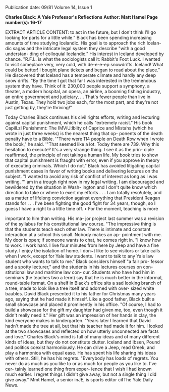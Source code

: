Publication date: 09/81
Volume 14, Issue 1

**Charles Black: A Yale Professor's Reflections**
**Author: Matt Hamel**
**Page number(s): 16-17**

EXTRACT ARTICLE CONTENT:
to act in the future, but I don't think I'll 
go looking for parts for a little while." 
Black has been spending increasing 
amounts of time studying Icelandic. 
His goal is to approach the rich Icelan-
dic sagas and the intricate legal system 
they describe "with a good understan-
ding of colloquial Icelandic." 
His interest in Iceland developed by 
chance. "R.F.L. is what the sociologists 
call it: Rabbit's Foot Luck. I wanted to 
visit someplace very, very cold, with 
de-e-e-ep snowdrifts. Iceland! What 
could be better! I bought plane tickets 
and began to read about the place." He 
discovered that Iceland has a temperate 
climate and hardly any deep snow 
drifts. "By the time I got that far I was 
interested in the tremendous system 
they have. Think of it: 230,000 people 
support a symphony, a theater, a 
modern hospital, an opera, an airline, a 
booming fishing industry, an entire 
government and judiciary, ... That's 
fewer people than live in Austin, Texas. 
They hold two jobs each, for the most 
part, and they're not just getting by, 
they're thriving!" 


Today Charles Black continues his civil 
rights efforts, writing and lecturing 
against capital punishment, which he 
calls "extremely racist." His book Capill.zl 
Punishmmt: The IMViU:lblity of Caprice and 
Mistahs (which he wrote in just three 
weeks) is the nearest thing that op-
ponents of the death penalty have to a 
Bible. 
'"There were 114 people on Death 
Row when I wrote the book," he said. 
'"That seemed like a lot. Today there are 
739. Why this hesitation to execute? It's 
a very strange thing. I see it as the prin-
ciple reaffirmed, the principle of not 
taking a human life. My book tries to 
show that capital punishment is fraught 
with error, even if you approve in 
theory of executing criminals. Which I 
do not." 
Black has avoided litigating capital 
punishment cases in favor of writing 
books and delivering lectures on the 
subject. "I wanted to avoid any risk of 
conflict of interest as long as I was 
writing. 
"' am in a trough right now in my 
legal writing. I am discouraged and 
bewildered by the situation in Wash-
ington and I don't quite know which 
direction to take or where to exert my 
efforts . . . I am totally reso!utely, and 
as a matter of lifelong conviction against 
everything 
that 
President 
Reagan 
stands for . . . I've been fighting the 
good fight for 34 years, though, so I 
guess I have a right to a little time off. • 
For the moment, teaching is more 


important to him than writing. His ma-
jor project last summer was a revision of 
the syllabus for his constitutional law 
course. "The impressive thing is that the 
students teach each other law. There is 
intimate and constant interaction at a 
school this small. Nobody makes an ap-
pointment with me. My door is open; if 
someone wants to chat, he comes right 
in. 
"I know how to work. I work hard. I 
live four minutes from here by Jeep and 
have a fine study. I enjoy the isolation 
of home. I don~t like to see visitors or 
take calls when I work, except for Yale 
law students. I want to talk to any Yale 
law student who wants to talk to me." 
Black considers himself "a fair pro-
fessor and a spotty lecturer," and the 
students in his lectures courses on con-
stitutional law and maritime law con-
cur. Students who have had him in 
seminars (he teaches two a term) say 
that he is much better in the informal, 
round-table format. 
On a shelf in Black's office sits a sad 
looking branch of a tree, made to look 
like a tree itself and adorned with over-
sized 
white baubles. 
David Black 
presented it to his father for Christmas 
many years ago, saying that he had 
made it himself. Like a good father, 
Black built a small showcase and placed 
it prominently in his office. 
"Of course, I had to build a showcase 
for the gift my daughter had given me, 
too, even though it didn't really need it." 
Her gift was an impression of her hands 
in clay, the kind everyone makes in 
kindergarten. "Years later I learned that 
David hadn't made the tree at all, but 
that his teacher had made it for him. I 
looked at the two showcases and 
reflected on how utterly unconnected 
are facts and love." 
Charles Black's mind is full of many 
ideas and of many different kinds of 
ideas, but they do not constitute clutter. 
Iceland and Ibsen, Pound and politics 
coexist harmoniously. He can drive a 
Jeep, read Greek, and play a harmonica 
with equal ease. He has spent his life 
sharing his ideas with others. Still, he 
has his regrets. 
"Everybody has loads of regrets. You 
never do as much as you like to or as 
much for people as you like to. I've cer-
tainly learned one thing from exper-
ience that I wish I had known much 
earlier. I regret things I didn't give 
away, but not a single thing I did give 
away." 
Mmt Hamel, a senior inJE, is sports editor 
cifThe Yale Daily News.